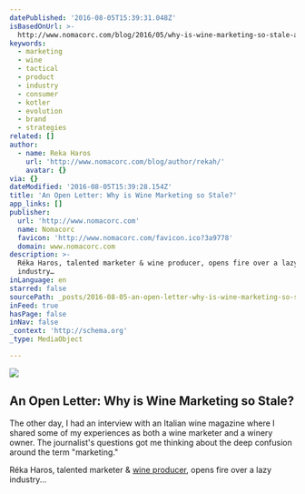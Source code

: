 ```yaml
---
datePublished: '2016-08-05T15:39:31.048Z'
isBasedOnUrl: >-
  http://www.nomacorc.com/blog/2016/05/why-is-wine-marketing-so-stale-an-open-letter-to-the-industry-at-large/
keywords:
  - marketing
  - wine
  - tactical
  - product
  - industry
  - consumer
  - kotler
  - evolution
  - brand
  - strategies
related: []
author:
  - name: Reka Haros
    url: 'http://www.nomacorc.com/blog/author/rekah/'
    avatar: {}
via: {}
dateModified: '2016-08-05T15:39:28.154Z'
title: 'An Open Letter: Why is Wine Marketing so Stale?'
app_links: []
publisher:
  url: 'http://www.nomacorc.com'
  name: Nomacorc
  favicon: 'http://www.nomacorc.com/favicon.ico?3a9778'
  domain: www.nomacorc.com
description: >-
  Réka Haros, talented marketer & wine producer, opens fire over a lazy
  industry…
inLanguage: en
starred: false
sourcePath: _posts/2016-08-05-an-open-letter-why-is-wine-marketing-so-stale.md
inFeed: true
hasPage: false
inNav: false
_context: 'http://schema.org'
_type: MediaObject

---
```

<article style=""><img src="https://imgflo.herokuapp.com/graph/vahj1ThiexotieMo/aaba455f193ac1011654f420e73ceeb4/noop.jpeg?input=http%3A%2F%2Fwww.nomacorc.com%2Fwp-content%2Fuploads%2F2016%2F05%2Fphoto-1452796907770-ad6cd374b12d1-e1464378323448.jpeg" /><h1>An Open Letter: Why is Wine Marketing so Stale?</h1><p>The other day, I had an interview with an Italian wine magazine where I shared some of my experiences as both a wine marketer and a winery owner. The journalist's questions got me thinking about the deep confusion around the term "marketing."</p></article>

Réka Haros, talented marketer & [wine producer][0], opens fire over a lazy industry...

[0]: http://www.sfrisowinery.com/